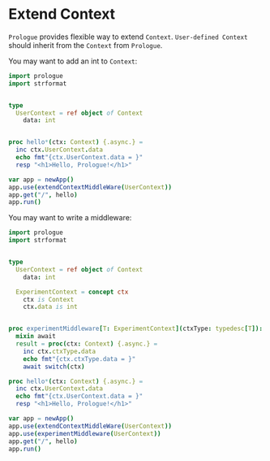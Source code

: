 # Extend Context

`Prologue` provides flexible way to extend `Context`. `User-defined Context` should inherit from the `Context` from `Prologue`.

You may want to add an int to `Context`:


```nim
import prologue
import strformat


type
  UserContext = ref object of Context
    data: int


proc hello*(ctx: Context) {.async.} =
  inc ctx.UserContext.data
  echo fmt"{ctx.UserContext.data = }"
  resp "<h1>Hello, Prologue!</h1>"

var app = newApp()
app.use(extendContextMiddleWare(UserContext))
app.get("/", hello)
app.run()
```

You may want to write a middleware:

```nim
import prologue
import strformat


type
  UserContext = ref object of Context
    data: int

  ExperimentContext = concept ctx
    ctx is Context
    ctx.data is int


proc experimentMiddleware[T: ExperimentContext](ctxType: typedesc[T]): HandlerAsync =
  mixin await
  result = proc(ctx: Context) {.async.} =
    inc ctx.ctxType.data
    echo fmt"{ctx.ctxType.data = }"
    await switch(ctx)

proc hello*(ctx: Context) {.async.} =
  inc ctx.UserContext.data
  echo fmt"{ctx.UserContext.data = }"
  resp "<h1>Hello, Prologue!</h1>"

var app = newApp()
app.use(extendContextMiddleWare(UserContext))
app.use(experimentMiddleware(UserContext))
app.get("/", hello)
app.run()
```
